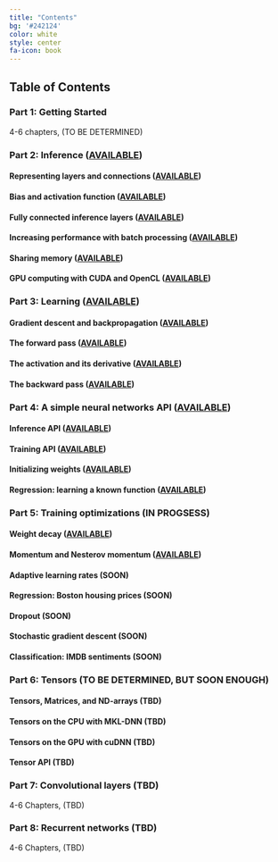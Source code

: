 ```yaml
---
title: "Contents"
bg: '#242124'
color: white
style: center
fa-icon: book
---
```

## Table of Contents

### Part 1: Getting Started

4-6 chapters, (TO BE DETERMINED)

### Part 2: Inference ([AVAILABLE](https://www.patreon.com/deep_learning?ref=20))

#### Representing layers and connections ([AVAILABLE](https://www.patreon.com/deep_learning?ref=21))

#### Bias and activation function ([AVAILABLE](https://www.patreon.com/deep_learning/?ref=22))

#### Fully connected inference layers ([AVAILABLE](https://www.patreon.com/deep_learning?ref=23))

#### Increasing performance with batch processing ([AVAILABLE](https://www.patreon.com/deep_learning?ref=24))

#### Sharing memory ([AVAILABLE](https://www.patreon.com/deep_learning?ref=25))

#### GPU computing with CUDA and OpenCL ([AVAILABLE](https://www.patreon.com/deep_learning?ref=26))

### Part 3: Learning ([AVAILABLE](https://www.patreon.com/deep_learning?ref=30))

#### Gradient descent and backpropagation ([AVAILABLE](https://www.patreon.com/deep_learning?ref=31))

#### The forward pass ([AVAILABLE](https://www.patreon.com/deep_learning?ref=32))

#### The activation and its derivative ([AVAILABLE](https://www.patreon.com/deep_learning?ref=33))

#### The backward pass ([AVAILABLE](https://www.patreon.com/deep_learning?ref=34))

### Part 4: A simple neural networks API ([AVAILABLE](https://www.patreon.com/deep_learning?ref=40))

#### Inference API ([AVAILABLE](https://www.patreon.com/deep_learning?ref=41))

#### Training API ([AVAILABLE](https://www.patreon.com/deep_learning?ref=42))

#### Initializing weights ([AVAILABLE](https://www.patreon.com/deep_learning?ref=43))

#### Regression: learning a known function ([AVAILABLE](https://www.patreon.com/deep_learning?ref=44))

### Part 5: Training optimizations (IN PROGSESS)

#### Weight decay ([AVAILABLE](https://www.patreon.com/deep_learning?ref=51))

#### Momentum and Nesterov momentum ([AVAILABLE](https://www.patreon.com/deep_learning?ref=52))

#### Adaptive learning rates (SOON)

#### Regression: Boston housing prices (SOON)

#### Dropout (SOON)

#### Stochastic gradient descent (SOON)

#### Classification: IMDB sentiments (SOON)

### Part 6: Tensors (TO BE DETERMINED, BUT SOON ENOUGH)

#### Tensors, Matrices, and ND-arrays (TBD)

#### Tensors on the CPU with MKL-DNN (TBD)

#### Tensors on the GPU with cuDNN (TBD)

#### Tensor API (TBD)

### Part 7: Convolutional layers (TBD)

4-6 Chapters, (TBD)

### Part 8: Recurrent networks (TBD)

4-6 Chapters, (TBD)
